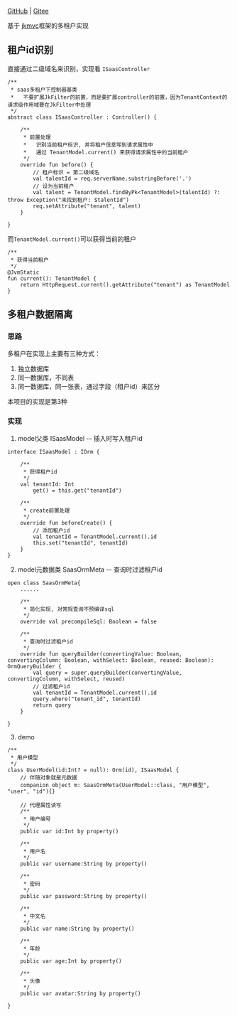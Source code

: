 [GitHub](https://github.com/shigebeyond/tenancy) | [Gitee](https://gitee.com/shigebeyond/tenancy) 

基于 [jkmvc](https://github.com/shigebeyond/jkmvc)框架的多租户实现

## 租户id识别
直接通过二级域名来识别，实现看 `ISaasController`
```
/**
 * saas多租户下控制器基类
 *   不要扩展JkFilter的前置，而是要扩展controller的前置，因为TenantContext的请求级作用域要在JkFilter中处理
 */
abstract class ISaasController : Controller() {

    /**
     * 前置处理
     *   识别当前租户标识, 并将租户信息写到请求属性中
     *   通过 TenantModel.current() 来获得请求属性中的当前租户
     */
    override fun before() {
        // 租户标识 = 第二级域名
        val talentId = req.serverName.substringBefore('.')
        // 设为当前租户
        val talent = TenantModel.findByPk<TenantModel>(talentId) ?: throw Exception("未找到租户: $talentId")
        req.setAttribute("tenant", talent)
    }

}
```

而`TenantModel.current()`可以获得当前的租户
```
/**
 * 获得当前租户
 */
@JvmStatic
fun current(): TenantModel {
    return HttpRequest.current().getAttribute("tenant") as TenantModel
}
```

## 多租户数据隔离
### 思路
多租户在实现上主要有三种方式：
1. 独立数据库
2. 同一数据库，不同表
3. 同一数据库，同一张表，通过字段（租户id）来区分

本项目的实现是第3种

### 实现
1. model父类 ISaasModel -- 插入时写入租户id
```
interface ISaasModel : IOrm {

    /**
     * 获得租户id
     */
    val tenantId: Int
        get() = this.get("tenantId")

    /**
     * create前置处理
     */
    override fun beforeCreate() {
        // 添加租户id
        val tenantId = TenantModel.current().id
        this.set("tenantId", tenantId)
    }
}
```

2. model元数据类 SaasOrmMeta -- 查询时过滤租户id

```
open class SaasOrmMeta{
    ......
    
    /**
     * 简化实现, 对常规查询不预编译sql
     */
    override val precompileSql: Boolean = false

    /**
     * 查询时过滤租户id
     */
    override fun queryBuilder(convertingValue: Boolean, convertingColumn: Boolean, withSelect: Boolean, reused: Boolean): OrmQueryBuilder {
        val query = super.queryBuilder(convertingValue, convertingColumn, withSelect, reused)
        // 过滤租户id
        val tenantId = TenantModel.current().id
        query.where("tenant_id", tenantId)
        return query
    }

}
```

3. demo

```
/**
 * 用户模型
 */
class UserModel(id:Int? = null): Orm(id), ISaasModel {
	// 伴随对象就是元数据
	companion object m: SaasOrmMeta(UserModel::class, "用户模型", "user", "id"){}

	// 代理属性读写
	/**
	 * 用户编号
	 */
	public var id:Int by property()

	/**
	 * 用户名
	 */
	public var username:String by property()

	/**
	 * 密码
	 */
	public var password:String by property()

	/**
	 * 中文名
	 */
	public var name:String by property()

	/**
	 * 年龄
	 */
	public var age:Int by property()

	/**
	 * 头像
	 */
	public var avatar:String by property()

}
```